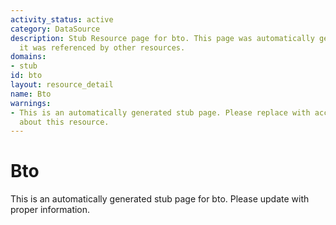 ```yaml
---
activity_status: active
category: DataSource
description: Stub Resource page for bto. This page was automatically generated because
  it was referenced by other resources.
domains:
- stub
id: bto
layout: resource_detail
name: Bto
warnings:
- This is an automatically generated stub page. Please replace with accurate information
  about this resource.
---
```


# Bto

This is an automatically generated stub page for bto. Please update with proper information.
